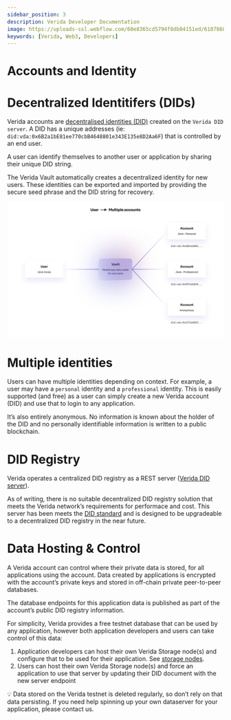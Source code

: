 ```yaml
---
sidebar_position: 3
description: Verida Developer Documentation
image: https://uploads-ssl.webflow.com/60e8365cd5794f8db04151ed/6107868980521e0acf27b2d9_favicon.svg
keywords: [Verida, Web3, Developers]
---
```

# Accounts and Identity

# Decentralized Identitifers (DIDs)

Verida accounts are [decentralised identities (DID)](https://w3c.github.io/did-core/) created on the `Verida DID server`. A DID has a unique addresses (ie: `did:vda:0x6B2a1bE81ee770cbB4648801e343E135e8D2Aa6F`) that is controlled by an end user.

A user can identify themselves to another user or application by sharing their unique DID string.

The Verida Vault automatically creates a decentralized identity for new users. These identities can be exported and imported by providing the secure seed phrase and the DID string for recovery.

![concepts_identity.png](accounts_and_identity/concepts_identity.png)

# Multiple identities

Users can have multiple identities depending on context. For example, a user may have a `personal` identity and a `professional` identity. This is easily supported (and free) as a user can simply create a new Verida account (DID) and use that to login to any application.

It’s also entirely anonymous. No information is known about the holder of the DID and no personally identifiable information is written to a public blockchain.

# DID Registry

Verida operates a centralized DID registry as a REST server ([Verida DID server](https://github.com/verida/did-server)).

As of writing, there is no suitable decentralized DID registry solution that meets the Verida network’s requirements for performace and cost. This server has been meets the [DID standard](https://w3c.github.io/did-core/) and is designed to be upgradeable to a decentralized DID registry in the near future.

# Data Hosting & Control

A Verida account can control where their private data is stored, for all applications using the account. Data created by applications is encrypted with the account’s private keys and stored in off-chain private peer-to-peer databases.

The database endpoints for this application data is published as part of the account’s public DID registry information.

For simplicity, Verida provides a free testnet database that can be used by any application, however both application developers and users can take control of this data:

1. Application developers can host their own Verida Storage node(s) and configure that to be used for their application. See [storage nodes](../storage-node.md).
2. Users can host their own Verida Storage node(s) and force an application to use that server by updating their DID document with the new server endpoint

<aside>
💡 Data stored on the Verida testnet is deleted regularly, so don’t rely on that data persisting. If you need help spinning up your own dataserver for your application, please contact us.

</aside>
